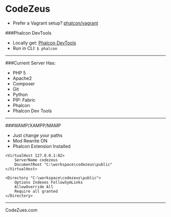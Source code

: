 CodeZeus
========

- Prefer a Vagrant setup? [phalcon/vagrant](https://github.com/phalcon/vagrant)

###Phalcon DevTools

- Locally get: [Phalcon DevTools](https://github.com/phalcon/phalcon-devtools)
- Run in CLI: `$ phalcon`


---

###Current Server Has:

- PHP 5
- Apache2
- Composer
- Git
- Python
- PIP: Fabric
- Phalcon
- Phalcon Dev Tools

---

###WAMP/XAMPP/MAMP

- Just change your paths
- Mod Rewrite ON
- Phalcon Extension Installed

```
<VirtualHost 127.0.0.1:82>
    ServerName codezeus
    DocumentRoot "C:\workspace\codezeus\public"
</VirtualHost>

<Directory "C:\workspace\codezeus\public">
    Options Indexes FollowSymLinks
    AllowOverride All
    Require all granted
</Directory>
```


---
CodeZues.com
